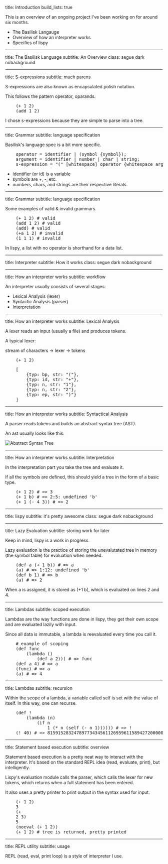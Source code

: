 <!-- Intro -->
title: Introduction
build_lists: true

This is an overview of an ongoing project I've been working on for around six months.

- The Basilisk Langauge
- Overview of how an interpreter works
- Specifics of lispy

---
<!-- Basilisk Language-->
title: The Basilisk Language
subtitle: An Overview
class: segue dark nobackground

---

title: S-expressions 
subtitle: much parens

S-expressions are also known as encapsulated polish notation.

This follows the pattern operator, oparands.

<pre class="prettyprint" data-lang="lisp">
	(+ 1 2)
	(add 1 2)
</pre>

I chose s-expressions because they are simple to parse into a tree.

---

title: Grammar 
subtitle: language specification

Basilisk's language spec is a bit more specific.

<pre class="prettyprint" data-lang="ebnf">
	operator = identifier | (symbol {symbol});
	argument = identifier | number | char | string;
	s-expression = "(" [whitespace] operator {whitespace argument} [whitespace] ")";
</pre>

+ identifier (or id) is a variable
+ symbols are +, -, etc.
+ numbers, chars, and strings are their respective literals.

---

title: Grammar 
subtitle: language specification

Some examples of valid & invalid grammars.

<pre class="prettyprint" data-lang="lisp">
	(+ 1 2) # valid
	(add 1 2) # valid
	(add) # valid
	(+a 1 2) # invalid
	(1 1 1) # invalid
</pre>

In lispy, a list with no operator is shorthand for a data list.

---

<!-- How an interpreter works -->
title: Interpreter
subtitle: How it works
class: segue dark nobackground

---

title: How an interpreter works 
subtitle: workflow

An interpreter usually consists of several stages:

+ Lexical Analysis (lexer)
+ Syntactic Analysis (parser)
+ Interpretation

---

title: How an interpreter works 
subtitle: Lexical Analysis

A lexer reads an input (usually a file) and produces tokens.

A typical lexer:

stream of characters -> lexer -> tokens

<pre class="prettyprint" data-lang="lisp">
	(+ 1 2)
</pre>

<pre class="prettyprint" data-lang="json">
	[
		{typ: bp, str: "("},
		{typ: id, str: "+"},
		{typ: n, str: "1"},
		{typ: n, str: "2"},
		{typ: ep, str: ")"}
	]
</pre>

---

title: How an interpreter works 
subtitle: Syntactical Analysis

A parser reads tokens and builds an abstract syntax tree (AST).

An ast usually looks like this:

![Abstract Syntax Tree](http://www.redhat.com/magazine/002dec04/features/gcc/figs/ast.png)

---

title: How an interpreter works 
subtitle: Interpretation

In the interpretation part you take the tree and evaluate it.

If all the symbols are defined, this should yield a tree in the form of a basic type.

<pre class="prettyprint" data-lang="lisp">
	(+ 1 2) # => 3
	(+ 1 b) # => 2:5: undefined 'b'
	(+ 1 (- 4 3)) # => 2
</pre>

---

<!-- Lispy -->
title: lispy
subtitle: it's pretty awesome
class: segue dark nobackground

---

title: Lazy Evaluation
subtitle: storing work for later

Keep in mind, lispy is a work in progress.

Lazy evaluation is the practice of storing the unevalutated tree in memory (the symbol table) for evaluation when needed.

<pre class="prettyprint" data-lang="lisp">
	(def a (+ 1 b)) # => a
	(a) # => 1:12: undefined 'b'
	(def b 1) # => b
	(a) # => 2
</pre>

When a is assigned, it is stored as (+1 b), which is evaluated on lines 2 and 4.

---

title: Lambdas
subtitle: scoped execution

Lambdas are the way functions are done in lispy, they get their own scope and are evaluated lazily with input.

Since all data is immutable, a lambda is reevaluated every time you call it.

<pre class="prettyprint" data-lang="lisp">
	# example of scoping
	(def func
		(lambda ()
			(def a 2))) # => func
	(def a 4) # => a
	(func) # => a
	(a) # => 4
</pre>

---

title: Lambdas
subtitle: recursion

Within the scope of a lambda, a variable called self is set with the value of itself. In this way, one can recurse.

<pre class="prettyprint" data-lang="lisp">
	(def ! 
		(lambda (n) 
			(if n 
				1 (* n (self (- n 1)))))) # => !
	(! 40) # => 815915283247897734345611269596115894272000000000
</pre>

---

title: Statement based execution
subtitle: overview

Statement based execution is a pretty neat way to interact with the interpreter. It's based on the standard REPL idea (read, evaluate, print), but intelligently.

Lispy's evaluation module calls the parser, which calls the lexer for new tokens, which returns when a full statement has been entered.

It also uses a pretty printer to print output in the syntax used for input.

<pre class="prettyprint" data-lang="lisp">
	(+ 1 2)
	3
	(+
	2 3)
	5
	(noeval (+ 1 2))
	(+ 1 2) # tree is returned, pretty printed
</pre>

---

title: REPL utility
subtitle: usage

REPL (read, eval, print loop) is a style of interpreter I use.

<object width="640" height="390">
  <param name="movie"
         value="https://www.youtube.com/v/2f6U5yGRFyk?version=3&autoplay=1&autohide=1&rel=0"></param>
  <param name="allowScriptAccess" value="always"></param>
  <embed src="https://www.youtube.com/v/2f6U5yGRFyk?version=3&autoplay=1&autohide=1&rel=0"
         type="application/x-shockwave-flash"
         allowscriptaccess="always"
         width="640" height="390"></embed>
</object>
